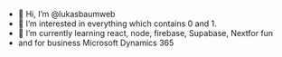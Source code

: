 - 👋 Hi, I’m @lukasbaumweb
- 👀 I’m interested in everything which contains 0 and 1.
- 🌱 I’m currently learning react, node, firebase, Supabase, Nextfor fun
-  and for business Microsoft Dynamics 365

<!---
lukasbaumweb/lukasbaumweb is a ✨ special ✨ repository because its `README.md` (this file) appears on your GitHub profile.
You can click the Preview link to take a look at your changes.
--->
